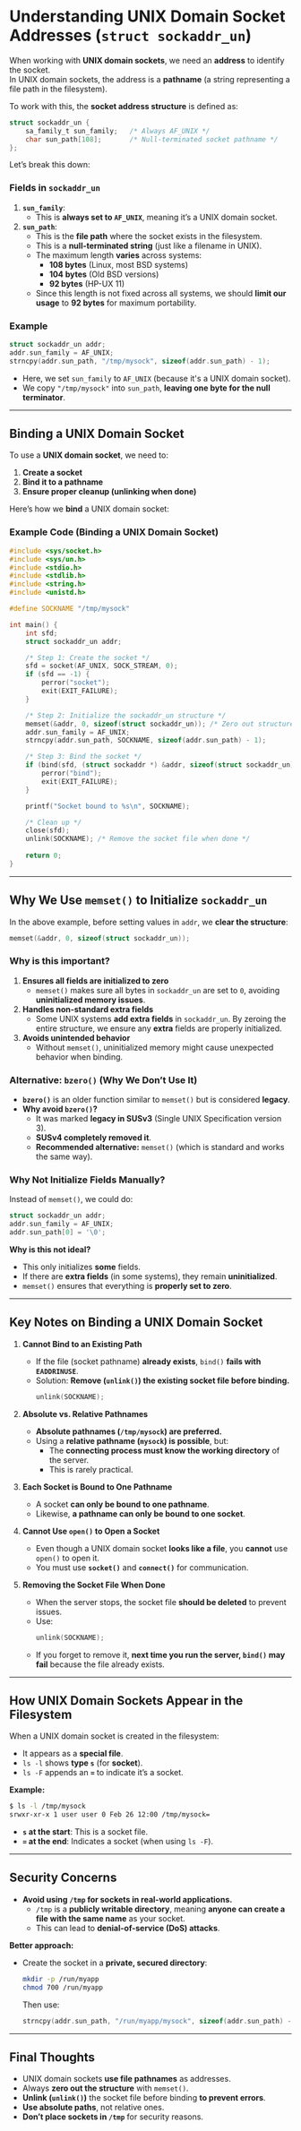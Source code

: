 # **Understanding UNIX Domain Socket Addresses (`struct sockaddr_un`)**
When working with **UNIX domain sockets**, we need an **address** to identify the socket.  
In UNIX domain sockets, the address is a **pathname** (a string representing a file path in the filesystem).  

To work with this, the **socket address structure** is defined as:  
```c
struct sockaddr_un {
    sa_family_t sun_family;   /* Always AF_UNIX */
    char sun_path[108];       /* Null-terminated socket pathname */
};
```
Let’s break this down:

### **Fields in `sockaddr_un`**
1. **`sun_family`**:  
   - This is **always set to `AF_UNIX`**, meaning it’s a UNIX domain socket.
2. **`sun_path`**:  
   - This is the **file path** where the socket exists in the filesystem.  
   - This is a **null-terminated string** (just like a filename in UNIX).
   - The maximum length **varies** across systems:
     - **108 bytes** (Linux, most BSD systems)
     - **104 bytes** (Old BSD versions)
     - **92 bytes** (HP-UX 11)
   - Since this length is not fixed across all systems, we should **limit our usage** to **92 bytes** for maximum portability.

### **Example**
```c
struct sockaddr_un addr;
addr.sun_family = AF_UNIX;
strncpy(addr.sun_path, "/tmp/mysock", sizeof(addr.sun_path) - 1);
```
- Here, we set `sun_family` to `AF_UNIX` (because it's a UNIX domain socket).  
- We copy `"/tmp/mysock"` into `sun_path`, **leaving one byte for the null terminator**.

---

## **Binding a UNIX Domain Socket**
To use a **UNIX domain socket**, we need to:
1. **Create a socket**
2. **Bind it to a pathname**  
3. **Ensure proper cleanup (unlinking when done)**

Here’s how we **bind** a UNIX domain socket:  

### **Example Code (Binding a UNIX Domain Socket)**
```c
#include <sys/socket.h>
#include <sys/un.h>
#include <stdio.h>
#include <stdlib.h>
#include <string.h>
#include <unistd.h>

#define SOCKNAME "/tmp/mysock"

int main() {
    int sfd;
    struct sockaddr_un addr;

    /* Step 1: Create the socket */
    sfd = socket(AF_UNIX, SOCK_STREAM, 0);
    if (sfd == -1) {
        perror("socket");
        exit(EXIT_FAILURE);
    }

    /* Step 2: Initialize the sockaddr_un structure */
    memset(&addr, 0, sizeof(struct sockaddr_un)); /* Zero out structure */
    addr.sun_family = AF_UNIX;
    strncpy(addr.sun_path, SOCKNAME, sizeof(addr.sun_path) - 1);

    /* Step 3: Bind the socket */
    if (bind(sfd, (struct sockaddr *) &addr, sizeof(struct sockaddr_un)) == -1) {
        perror("bind");
        exit(EXIT_FAILURE);
    }

    printf("Socket bound to %s\n", SOCKNAME);

    /* Clean up */
    close(sfd);
    unlink(SOCKNAME); /* Remove the socket file when done */
    
    return 0;
}
```
---

## **Why We Use `memset()` to Initialize `sockaddr_un`**
In the above example, before setting values in `addr`, we **clear the structure**:
```c
memset(&addr, 0, sizeof(struct sockaddr_un));
```
### **Why is this important?**
1. **Ensures all fields are initialized to zero**  
   - `memset()` makes sure all bytes in `sockaddr_un` are set to `0`, avoiding **uninitialized memory issues**.
2. **Handles non-standard extra fields**  
   - Some UNIX systems **add extra fields** in `sockaddr_un`. By zeroing the entire structure, we ensure any **extra** fields are properly initialized.
3. **Avoids unintended behavior**  
   - Without `memset()`, uninitialized memory might cause unexpected behavior when binding.

### **Alternative: `bzero()` (Why We Don’t Use It)**
- **`bzero()`** is an older function similar to `memset()` but is considered **legacy**.
- **Why avoid `bzero()`?**
  - It was marked **legacy in SUSv3** (Single UNIX Specification version 3).
  - **SUSv4 completely removed it**.
  - **Recommended alternative:** `memset()` (which is standard and works the same way).

### **Why Not Initialize Fields Manually?**
Instead of `memset()`, we could do:
```c
struct sockaddr_un addr;
addr.sun_family = AF_UNIX;
addr.sun_path[0] = '\0';
```
**Why is this not ideal?**
- This only initializes **some** fields.  
- If there are **extra fields** (in some systems), they remain **uninitialized**.  
- `memset()` ensures that everything is **properly set to zero**.

---

## **Key Notes on Binding a UNIX Domain Socket**
1. **Cannot Bind to an Existing Path**
   - If the file (socket pathname) **already exists**, `bind()` **fails with `EADDRINUSE`**.
   - Solution: **Remove (`unlink()`) the existing socket file before binding.**
     ```c
     unlink(SOCKNAME);
     ```
   
2. **Absolute vs. Relative Pathnames**
   - **Absolute pathnames (`/tmp/mysock`) are preferred.**
   - Using a **relative pathname (`mysock`) is possible**, but:
     - The **connecting process must know the working directory** of the server.
     - This is rarely practical.

3. **Each Socket is Bound to One Pathname**
   - A socket **can only be bound to one pathname**.
   - Likewise, **a pathname can only be bound to one socket**.

4. **Cannot Use `open()` to Open a Socket**
   - Even though a UNIX domain socket **looks like a file**, you **cannot** use `open()` to open it.
   - You must use **`socket()`** and **`connect()`** for communication.

5. **Removing the Socket File When Done**
   - When the server stops, the socket file **should be deleted** to prevent issues.
   - Use:
     ```c
     unlink(SOCKNAME);
     ```
   - If you forget to remove it, **next time you run the server, `bind()` may fail** because the file already exists.

---

## **How UNIX Domain Sockets Appear in the Filesystem**
When a UNIX domain socket is created in the filesystem:
- It appears as a **special file**.
- `ls -l` shows **type `s`** (for **socket**).
- `ls -F` appends an **`=`** to indicate it’s a socket.

**Example:**
```sh
$ ls -l /tmp/mysock
srwxr-xr-x 1 user user 0 Feb 26 12:00 /tmp/mysock=
```
- **`s` at the start**: This is a socket file.
- **`=` at the end**: Indicates a socket (when using `ls -F`).

---

## **Security Concerns**
- **Avoid using `/tmp` for sockets in real-world applications.**
  - `/tmp` is a **publicly writable directory**, meaning **anyone can create a file with the same name** as your socket.
  - This can lead to **denial-of-service (DoS) attacks**.

**Better approach:**
- Create the socket in a **private, secured directory**:
  ```sh
  mkdir -p /run/myapp
  chmod 700 /run/myapp
  ```
  Then use:
  ```c
  strncpy(addr.sun_path, "/run/myapp/mysock", sizeof(addr.sun_path) - 1);
  ```

---

## **Final Thoughts**
- UNIX domain sockets **use file pathnames** as addresses.
- Always **zero out the structure** with `memset()`.
- **Unlink (`unlink()`)** the socket file before binding **to prevent errors**.
- **Use absolute paths**, not relative ones.
- **Don’t place sockets in `/tmp`** for security reasons.